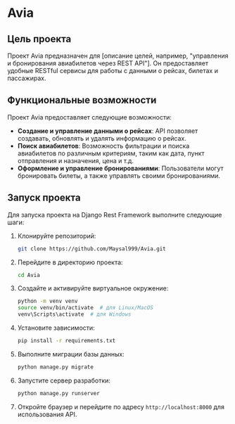 
# Avia

## Цель проекта
Проект Avia предназначен для [описание целей, например, "управления и бронирования авиабилетов через REST API"]. Он предоставляет удобные RESTful сервисы для работы с данными о рейсах, билетах и пассажирах.

## Функциональные возможности
Проект Avia предоставляет следующие возможности:
- **Создание и управление данными о рейсах**: API позволяет создавать, обновлять и удалять информацию о рейсах.
- **Поиск авиабилетов**: Возможность фильтрации и поиска авиабилетов по различным критериям, таким как дата, пункт отправления и назначения, цена и т.д.
- **Оформление и управление бронированиями**: Пользователи могут бронировать билеты, а также управлять своими бронированиями.


## Запуск проекта
Для запуска проекта на Django Rest Framework выполните следующие шаги:

1. Клонируйте репозиторий:
   ```bash
   git clone https://github.com/Maysal999/Avia.git
   ```

2. Перейдите в директорию проекта:
   ```bash
   cd Avia
   ```

3. Создайте и активируйте виртуальное окружение:
   ```bash
   python -m venv venv
   source venv/bin/activate  # для Linux/MacOS
   venv\Scripts\activate  # для Windows
   ```

4. Установите зависимости:
   ```bash
   pip install -r requirements.txt
   ```

5. Выполните миграции базы данных:
   ```bash
   python manage.py migrate
   ```

6. Запустите сервер разработки:
   ```bash
   python manage.py runserver
   ```

7. Откройте браузер и перейдите по адресу `http://localhost:8000` для использования API.
